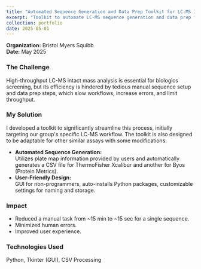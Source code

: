 ```yaml
---
title: "Automated Sequence Generation and Data Prep Toolkit for LC-MS Intact Mass Analysis of Antibody Biologics"
excerpt: "Toolkit to automate LC-MS sequence generation and data prep for antibody biologics. <br/><img src='/images/plate-map-multiconverter.png' width='500'>"
collection: portfolio
date: 2025-05-01
---
```


**Organization:** Bristol Myers Squibb  
**Date:** May 2025

### The Challenge
High-throughput LC-MS intact mass analysis is essential for biologics screening, but its efficiency is hindered by tedious manual sequence setup and data prep steps, which slow workflows, increase errors, and limit throughput.

### My Solution
I developed a toolkit to significantly streamline this process, initially targeting our group's specific LC-MS workflow. The toolkit is also designed to be adaptable for other similar assays with some modifications:

- **Automated Sequence Generation:**  
  Utilizes plate map information provided by users and automatically generates a CSV file for ThermoFisher Xcalibur and another for Byos (Protein Metrics).
- **User-Friendly Design:**  
  GUI for non-programmers, auto-installs Python packages, customizable settings for naming and storage.

### Impact
- Reduced a manual task from ~15 min to ~15 sec for a single sequence.
- Minimized human errors.
- Improved user experience.

### Technologies Used
Python, Tkinter (GUI), CSV Processing
